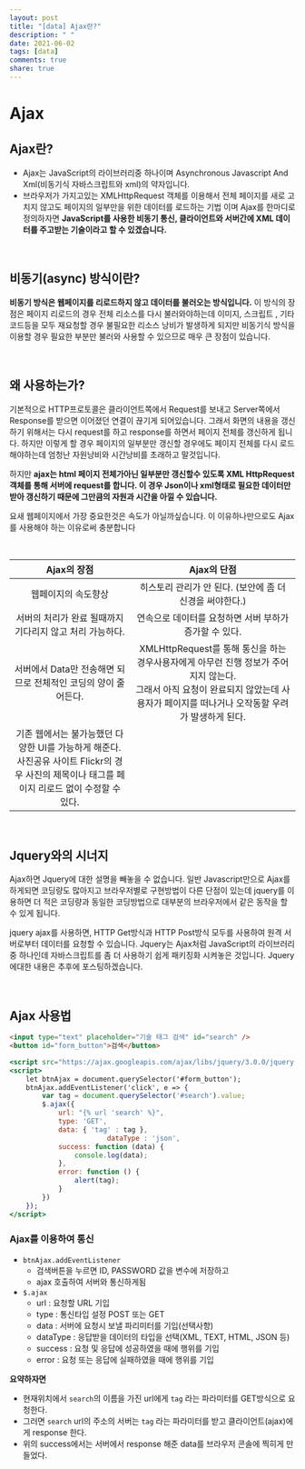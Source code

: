 ```yaml
---
layout: post
title: "[data] Ajax란?"
description: " "
date: 2021-06-02
tags: [data]
comments: true
share: true
---
```


# Ajax

## Ajax란?

- Ajax는 JavaScript의 라이브러리중 하나이며 Asynchronous Javascript And Xml(비동기식 자바스크립트와 xml)의 약자입니다.
- 브라우저가 가지고있는 XMLHttpRequest 객체를 이용해서 전체 페이지를 새로 고치지 않고도 페이지의 일부만을 위한 데이터를 로드하는 기법 이며 Ajax를 한마디로 정의하자면 **JavaScript를 사용한 비동기 통신, 클라이언트와 서버간에 XML 데이터를 주고받는 기술이라고 할 수 있겠습니다.**

<br>

## 비동기(async) 방식이란?

**비동기 방식은 웹페이지를 리로드하지 않고 데이터를 불러오는 방식입니다.** 이 방식의 장점은 페이지 리로드의 경우 전체 리소스를 다시 불러와야하는데 이미지, 스크립트 , 기타 코드등을 모두 재요청할 경우 불필요한 리소스 낭비가 발생하게 되지만 비동기식 방식을 이용할 경우 필요한 부분만 불러와 사용할 수 있으므로 매우 큰 장점이 있습니다.

<br>

## 왜 사용하는가?

기본적으로 HTTP프로토콜은 클라이언트쪽에서 Request를 보내고 Server쪽에서 Response를 받으면 이어졌던 연결이 끊기게 되어있습니다. 그래서 화면의 내용을 갱신하기 위해서는 다시 request를 하고 response를 하면서 페이지 전체를 갱신하게 됩니다. 하지만 이렇게 할 경우 페이지의 일부분만 갱신할 경우에도 페이지 전체를 다시 로드해야하는데 엄청난 자원낭비와 시간낭비를 초래하고 말것입니다.

하지만 **ajax는 html 페이지 전체가아닌 일부분만 갱신할수 있도록 XML HttpRequest객체를 통해 서버에 request를 합니다. 이 경우 Json이나 xml형태로 필요한 데이터만 받아 갱신하기 때문에 그만큼의 자원과 시간을 아낄 수 있습니다.**

요새 웹페이지에서 가장 중요한것은 속도가 아닐까싶습니다. 이 이유하나만으로도 Ajax를 사용해야 하는 이유로써 충분합니다

<br>

|                                                                    Ajax의 장점                                                                    |                                                                                       Ajax의 단점                                                                                       |
| :-----------------------------------------------------------------------------------------------------------------------------------------------: | :-------------------------------------------------------------------------------------------------------------------------------------------------------------------------------------: |
|                                                                웹페이지의 속도향상                                                                |                                                                히스토리 관리가 안 된다. (보안에 좀 더 신경을 써야한다.)                                                                 |
|                                             서버의 처리가 완료 될때까지 기다리지 않고 처리 가능하다.                                              |                                                                 연속으로 데이터를 요청하면 서버 부하가 증가할 수 있다.                                                                  |
|                                          서버에서 Data만 전송해면 되므로 전체적인 코딩의 양이 줄어든다.                                           | XMLHttpRequest를 통해 통신을 하는 경우사용자에게 아무런 진행 정보가 주어지지 않는다. <br>그래서 아직 요청이 완료되지 않았는데 사용자가 페이지를 떠나거나 오작동할 우려가 발생하게 된다. |
| 기존 웹에서는 불가능했던 다양한 UI를 가능하게 해준다. <br>사진공유 사이트 Flickr의 경우 사진의 제목이나 태그를 페이지 리로드 없이 수정할 수 있다. |                                             

<br>

## **Jquery와의 시너지**

Ajax하면 Jquery에 대한 설명을 빼놓을 수 없습니다. 일반 Javascript만으로 Ajax를 하게되면 코딩량도 많아지고 브라우저별로 구현방법이 다른 단점이 있는데 jquery를 이용하면 더 적은 코딩량과 동일한 코딩방법으로 대부분의 브라우저에서 같은 동작을 할 수 있게 됩니다.

jquery ajax를 사용하면, HTTP Get방식과 HTTP Post방식 모두를 사용하여 원격 서버로부터 데이터를 요청할 수 있습니다. Jquery는 Ajax처럼 JavaScript의 라이브러리 중 하나인데 자바스크립트를 좀 더 사용하기 쉽게 패키징화 시켜놓은 것입니다. Jquery에대한 내용은 추후에 포스팅하겠습니다.

<br>

## Ajax 사용법

```html
<input type="text" placeholder="기술 태그 검색" id="search" />
<button id="form_button">검색</button>
```

```jsx
<script src="https://ajax.googleapis.com/ajax/libs/jquery/3.0.0/jquery.min.js"></script>
<script>
    let btnAjax = document.querySelector('#form_button');
    btnAjax.addEventListener('click', e => {
        var tag = document.querySelector('#search').value;
        $.ajax({
            url: "{% url 'search' %}",
            type: 'GET',
            data: { 'tag' : tag },
						dataType : 'json',
            success: function (data) {
                console.log(data);
            },
            error: function () {
                alert(tag);
            }
        })
    });
</script>
```

### Ajax를 이용하여 통신

- `btnAjax.addEventListener`
  - 검색버튼을 누르면 ID, PASSWORD 값을 변수에 저장하고
  - ajax 호출하여 서버와 통신하게됨
- `$.ajax`
  - url : 요청할 URL 기입
  - type : 통신타입 설정 POST 또는 GET
  - data : 서버에 요청시 보낼 파리미터를 기입(선택사항)
  - dataType : 응답받을 데이터의 타입을 선택(XML, TEXT, HTML, JSON 등)
  - success : 요청 및 응답에 성공하였을 때에 행위를 기입
  - error : 요청 또는 응답에 실패하였을 때에 행위를 기입

**요약하자면**

- 현재위치에서 `search`의 이름을 가진 url에게 `tag` 라는 파라미터를 GET방식으로 요청한다.
- 그러면 `search` url의 주소의 서버는 `tag` 라는 파라미터를 받고 클라이언트(ajax)에게 response 한다.
- 위의 success에서는 서버에서 response 해준 data를 브라우저 콘솔에 찍히게 만들었다.
